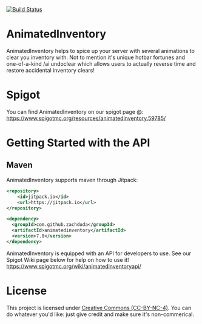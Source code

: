 [![Build Status](https://ci.zachduda.com/job/ChatFeelings/badge/icon)](https://ci.zachduda.com/job/AnimatedInventory/)


# AnimatedInventory
AnimatedInventory helps to spice up your server with several animations to clear you inventory with. Not to mention it's unique hotbar fortunes and one-of-a-kind /ai undoclear which allows users to actually reverse time and restore accidental inventory clears!

# Spigot
You can find AnimatedInventory on our spigot page @: https://www.spigotmc.org/resources/animatedinventory.59785/

# Getting Started with the API

## Maven
AnimatedInventory supports maven through Jitpack:
```xml
<repository>
    <id>jitpack.io</id>
    <url>https://jitpack.io</url>
</repository>
```
```xml
<dependency>
  <groupId>com.github.zachduda</groupId>
  <artifactId>animatedinventory</artifactId>
  <version>7.8</version>
</dependency>
```

AnimatedInventory is equipped with an API for developers to use. See our Spigot Wiki page below for help on how to use it!
https://www.spigotmc.org/wiki/animatedinventoryapi/

# License
This project is licensed under [Creative Commons (CC-BY-NC-4)](https://creativecommons.org/licenses/by-nc/4.0/).
You can do whatever you'd like: just give credit and make sure it's non-commerical.
